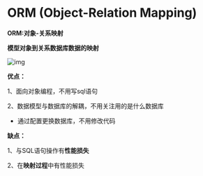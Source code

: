 # ORM  (Object-Relation Mapping)

**ORM:对象-关系映射**

**模型对象到关系数据库数据的映射**

![img](file:///E:/Python%E8%AF%BE%E7%A8%8B/%E9%A1%B9%E7%9B%AE/Flask%E6%A1%86%E6%9E%B6/flasknew/_book/assets/ORM.png)



**优点：**

1、面向对象编程，不用写sql语句

2、数据模型与数据库的解耦，不用关注用的是什么数据库

 - 通过配置更换数据库，不用修改代码  

**缺点：**

1、与SQL语句操作有**性能损失**

2、在**映射过程**中有性能损失

